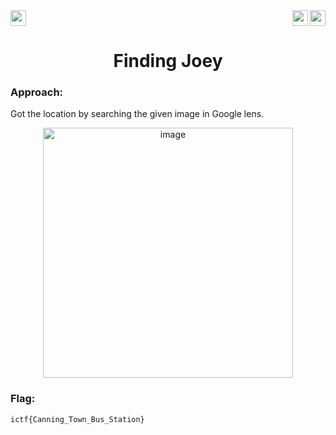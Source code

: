 <div>
   <a href="https://indy.ctf.eng.run/challenge/19"><img src="https://img.shields.io/badge/Finding Joey: -Click%20to%20Solve-green[700]" height="25"></a>
  <img src="https://img.shields.io/badge/Points%3A-300-red" align="right" height="25">
          <img src="https://img.shields.io/badge/Category%3A%20-OSINT-orange" align="right" height="25">

</div>

<div align="center">
<h1>Finding Joey</h1>
</div>

### Approach:

Got the location by searching the given image in Google lens.

<div align="center">
<img width="400" alt="image" src="https://user-images.githubusercontent.com/91147942/176722612-c59beac1-17ed-4afe-be95-2d8b0849d141.png">
</div>

### Flag: 

```ictf{Canning_Town_Bus_Station}```